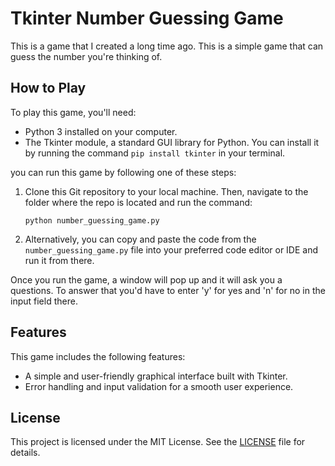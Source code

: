 # Tkinter Number Guessing Game

This is a game that I created a long time ago. This is a simple game that can guess the number you're thinking of.

## How to Play

To play this game, you'll need:

- Python 3 installed on your computer.
- The Tkinter module, a standard GUI library for Python. You can install it by running the command `pip install tkinter` in your terminal.

you can run this game by following one of these steps:

1. Clone this Git repository to your local machine. Then, navigate to the folder where the repo is located and run the command:

    ```
    python number_guessing_game.py
    ```

2. Alternatively, you can copy and paste the code from the `number_guessing_game.py` file into your preferred code editor or IDE and run it from there.

Once you run the game, a window will pop up and it will ask you a questions. To answer that you'd have to enter 'y' for yes and 'n' for no in the input field there.

## Features

This game includes the following features:
- A simple and user-friendly graphical interface built with Tkinter.
- Error handling and input validation for a smooth user experience.

## License

This project is licensed under the MIT License. See the [LICENSE](LICENSE) file for details.
